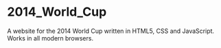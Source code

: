 2014_World_Cup
==============

A website for the 2014 World Cup written in HTML5, CSS and JavaScript. Works in all modern browsers.

